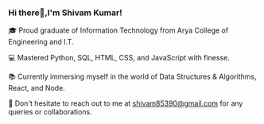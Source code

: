 ### Hi there👋,I'm Shivam Kumar!

🎓 Proud graduate of Information Technology from Arya College of Engineering and I.T.

💻 Mastered Python, SQL, HTML, CSS, and JavaScript with finesse.

📚 Currently immersing myself in the world of Data Structures & Algorithms, React, and Node.

💌 Don't hesitate to reach out to me at shivam85390@gmail.com for any queries or collaborations.

